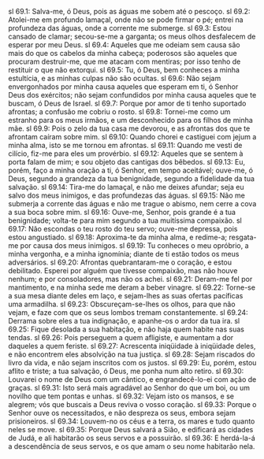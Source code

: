 sl 69.1: Salva-me, ó Deus, pois as águas me sobem até o pescoço.
sl 69.2: Atolei-me em profundo lamaçal, onde não se pode firmar o pé; entrei na profundeza das águas, onde a corrente me submerge.
sl 69.3: Estou cansado de clamar; secou-se-me a garganta; os meus olhos desfalecem de esperar por meu Deus.
sl 69.4: Aqueles que me odeiam sem causa são mais do que os cabelos da minha cabeça; poderosos são aqueles que procuram destruir-me, que me atacam com mentiras; por isso tenho de restituir o que não extorqui.
sl 69.5: Tu, ó Deus, bem conheces a minha estultícia, e as minhas culpas não são ocultas.
sl 69.6: Não sejam envergonhados por minha causa aqueles que esperam em ti, ó Senhor Deus dos exércitos; não sejam confundidos por minha causa aqueles que te buscam, ó Deus de Israel.
sl 69.7: Porque por amor de ti tenho suportado afrontas; a confusão me cobriu o rosto.
sl 69.8: Tornei-me como um estranho para os meus irmãos, e um desconhecido para os filhos de minha mãe.
sl 69.9: Pois o zelo da tua casa me devorou, e as afrontas dos que te afrontam caíram sobre mim.
sl 69.10: Quando chorei e castiguei com jejum a minha alma, isto se me tornou em afrontas.
sl 69.11: Quando me vesti de cilício, fiz-me para eles um provérbio.
sl 69.12: Aqueles que se sentem à porta falam de mim; e sou objeto das cantigas dos bêbedos.
sl 69.13: Eu, porém, faço a minha oração a ti, ó Senhor, em tempo aceitável; ouve-me, ó Deus, segundo a grandeza da tua benignidade, segundo a fidelidade da tua salvação.
sl 69.14: Tira-me do lamaçal, e não me deixes afundar; seja eu salvo dos meus inimigos, e das profundezas das águas.
sl 69.15: Não me submerja a corrente das águas e não me trague o abismo, nem cerre a cova a sua boca sobre mim.
sl 69.16: Ouve-me, Senhor, pois grande é a tua benignidade; volta-te para mim segundo a tua muitíssima compaixão.
sl 69.17: Não escondas o teu rosto do teu servo; ouve-me depressa, pois estou angustiado.
sl 69.18: Aproxima-te da minha alma, e redime-a; resgata-me por causa dos meus inimigos.
sl 69.19: Tu conheces o meu opróbrio, a minha vergonha, e a minha ignomínia; diante de ti estão todos os meus adversários.
sl 69.20: Afrontas quebrantaram-me o coração, e estou debilitado. Esperei por alguém que tivesse compaixão, mas não houve nenhum; e por consoladores, mas não os achei.
sl 69.21: Deram-me fel por mantimento, e na minha sede me deram a beber vinagre.
sl 69.22: Torne-se a sua mesa diante deles em laço, e sejam-lhes as suas ofertas pacíficas uma armadilha.
sl 69.23: Obscureçam-se-lhes os olhos, para que não vejam, e faze com que os seus lombos tremam constantemente.
sl 69.24: Derrama sobre eles a tua indignação, e apanhe-os o ardor da tua ira.
sl 69.25: Fique desolada a sua habitação, e não haja quem habite nas suas tendas.
sl 69.26: Pois perseguem a quem afligiste, e aumentam a dor daqueles a quem feriste.
sl 69.27: Acrescenta iniqüidade à iniqüidade deles, e não encontrem eles absolvição na tua justiça.
sl 69.28: Sejam riscados do livro da vida, e não sejam inscritos com os justos.
sl 69.29: Eu, porém, estou aflito e triste; a tua salvação, ó Deus, me ponha num alto retiro.
sl 69.30: Louvarei o nome de Deus com um cântico, e engrandecê-lo-ei com ação de graças.
sl 69.31: Isto será mais agradável ao Senhor do que um boi, ou um novilho que tem pontas e unhas.
sl 69.32: Vejam isto os mansos, e se alegrem; vós que buscais a Deus reviva o vosso coração.
sl 69.33: Porque o Senhor ouve os necessitados, e não despreza os seus, embora sejam prisioneiros.
sl 69.34: Louvem-no os céus e a terra, os mares e tudo quanto neles se move.
sl 69.35: Porque Deus salvará a Sião, e edificará as cidades de Judá, e ali habitarão os seus servos e a possuirão.
sl 69.36: E herdá-la-á a descendência de seus servos, e os que amam o seu nome habitarão nela.
